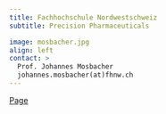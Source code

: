 ```yaml
---
title: Fachhochschule Nordwestschweiz
subtitle: Precision Pharmaceuticals 

image: mosbacher.jpg
align: left
contact: >
  Prof. Johannes Mosbacher
  johannes.mosbacher(at)fhnw.ch
---
```


[Page](https://www.fhnw.ch/de/personen/johannes-mosbacher)
